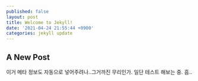 ```yaml
---
published: false
layout: post
title: Welcome to Jekyll!
date: '2021-04-24 21:55:44 +0900'
categories: jekyll update
---
```

## A New Post

이거 메타 정보도 자동으로 넣어주려나..그거까진 무리인가. 일단 테스트 해보는 중.
흠..

